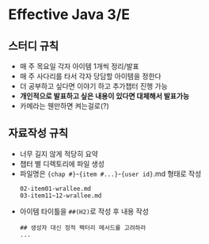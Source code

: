 # Effective Java 3/E

## 스터디 규칙

- 매 주 목요일 각자 아이템 1개씩 정리/발표
- 매 주 사다리를 타서 각자 당담할 아이템을 정한다
- 더 공부하고 싶다면 이야기 하고 추가챕터 진행 가능
- **개인적으로 발표하고 싶은 내용이 있다면 대체해서 발표가능**
- 카메라는 웬만하면 켜는걸로(?)

## 자료작성 규칙

- 너무 길지 않게 적당히 요약
- 챕터 별 디렉토리에 파일 생성
- 파일명은 `{chap #}`-`{item #...}`-`{user id}`.md 형태로 작성
  ```
  02-item01-wrallee.md
  03-item11~12-wrallee.md
  ```
- 아이템 타이틀을 `##(H2)`로 작성 후 내용 작성
  ```
  ## 생성자 대신 정적 팩터리 메서드를 고려하라
  ...
  ```


